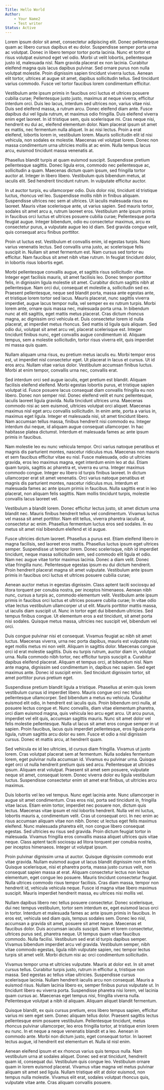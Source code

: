```yaml
---
Title: Hello World
Author: 
    - Your Name2
    - Test writer
Status: Active
---
```


Lorem ipsum dolor sit amet, consectetur adipiscing elit. Donec pellentesque quam ac libero cursus dapibus et eu dolor. Suspendisse semper porta urna ac volutpat. Donec in libero tempor tortor porta lacinia. Nunc et tortor et risus volutpat euismod eget vel odio. Morbi ut velit lobortis, pellentesque justo id, malesuada nisl. Nam gravida placerat ex non lacinia. Curabitur eleifend magna quis lacus dapibus pulvinar. Sed ornare purus non nulla volutpat molestie. Proin dignissim sapien tincidunt viverra luctus. Aenean elit tortor, ultrices at augue sit amet, dapibus sollicitudin tellus. Sed tincidunt varius commodo. Fusce vel tortor faucibus lorem condimentum efficitur.

Vestibulum ante ipsum primis in faucibus orci luctus et ultrices posuere cubilia curae; Pellentesque justo justo, maximus at neque viverra, efficitur interdum orci. Duis leo lacus, interdum sed ultrices non, varius vitae nisi. Duis sed eleifend massa, a rutrum arcu. Donec eleifend diam ante. Fusce dapibus dui vel ligula rutrum, et maximus odio fringilla. Duis eleifend viverra enim eget laoreet. In id tristique sem, quis scelerisque mi. Cras neque nisi, hendrerit eu dui ac, eleifend elementum dolor. Nam placerat ipsum sit amet ex mattis, nec fermentum nulla aliquet. In ac nisi lectus. Proin a erat eleifend, lobortis lorem in, vestibulum lorem. Mauris sollicitudin elit id nisi vehicula, non sodales ex molestie. Maecenas vel volutpat lorem. Donec non massa condimentum urna ultricies mollis at ac enim. Nulla tempus lacus arcu, euismod tincidunt massa venenatis at.

Phasellus blandit turpis at quam euismod suscipit. Suspendisse pretium pellentesque sagittis. Donec ligula eros, commodo nec pellentesque ac, sollicitudin a quam. Maecenas dictum quam ipsum, sed fringilla tortor auctor at. Integer in libero libero. Vestibulum quis bibendum metus, at iaculis elit. Sed hendrerit tincidunt rutrum. In vulputate efficitur auctor.

In ut auctor turpis, eu ullamcorper odio. Duis dolor nisi, tincidunt id tristique luctus, rhoncus vel leo. Suspendisse mollis nibh in finibus aliquam. Suspendisse ultrices nec sem at ultrices. Ut iaculis malesuada risus eu laoreet. Mauris vitae scelerisque ante, ut varius sapien. Sed mauris tortor, sodales sit amet arcu a, rutrum laoreet eros. Vestibulum ante ipsum primis in faucibus orci luctus et ultrices posuere cubilia curae; Pellentesque porta feugiat augue. Integer bibendum, odio eu consectetur maximus, arcu ex consectetur purus, a vulputate augue leo id diam. Sed gravida congue velit, quis consequat arcu finibus porttitor.

Proin ut luctus est. Vestibulum et convallis enim, id egestas turpis. Nunc varius venenatis lectus. Sed convallis urna justo, ac scelerisque felis suscipit in. Nullam sit amet fermentum est. Nam cursus sed tortor eu efficitur. Nam faucibus sit amet nibh vitae rutrum. In feugiat tincidunt dolor, in lobortis risus lobortis eget.

Morbi pellentesque convallis augue, et sagittis risus sollicitudin vitae. Integer eget facilisis mauris, sit amet facilisis leo. Donec tempor porttitor felis, in dignissim ligula molestie sit amet. Curabitur dictum sagittis nibh at pellentesque. Nam orci dui, consequat et molestie a, sollicitudin sed ex. Praesent pellentesque, neque sed blandit porta, massa ante egestas ante, et tristique lorem tortor sed lacus. Mauris placerat, nunc sagittis viverra imperdiet, augue lacus tempor nulla, vel semper ex ex rutrum turpis. Morbi lorem ante, ornare quis massa nec, malesuada porta urna. In bibendum nunc at elit sagittis, eget mattis metus placerat. Cras dictum rhoncus magna, ac dignissim orci vehicula et. Duis consectetur lorem id nulla placerat, at imperdiet metus rhoncus. Sed mattis id ligula quis aliquam. Sed odio dui, volutpat sit amet arcu vel, placerat scelerisque est. Integer tincidunt finibus nunc, eget convallis augue condimentum id. Aliquam tempus, sem a molestie sollicitudin, tortor risus viverra elit, quis imperdiet mi massa quis quam.

Nullam aliquam urna risus, eu pretium metus iaculis eu. Morbi tempor eros est, ut imperdiet nisl consectetur eget. Ut placerat in lacus et cursus. Ut id eros arcu. Nullam vitae varius dolor. Vestibulum accumsan finibus luctus. Morbi at enim tempor, convallis urna nec, convallis erat.

Sed interdum orci sed augue iaculis, eget pretium est blandit. Aliquam facilisis eleifend eleifend. Morbi egestas lobortis purus, et tristique sapien volutpat id. Fusce posuere lacus consequat diam convallis fringilla eu non libero. Donec non semper nisl. Donec eleifend velit et nunc pellentesque, iaculis laoreet ligula gravida. Nulla tincidunt ultrices urna. Maecenas commodo nisi ac sem euismod, ultricies volutpat orci aliquet. Maecenas maximus nisl eget arcu convallis sollicitudin. In enim ante, porta a varius in, maximus eget ligula. Integer et malesuada nisi, sit amet tincidunt libero. Nam accumsan tellus massa, finibus hendrerit nisi commodo eu. Integer interdum dui neque, id aliquam augue consequat ullamcorper. In hac habitasse platea dictumst. Interdum et malesuada fames ac ante ipsum primis in faucibus.

Nam molestie leo eu nunc vehicula tempor. Orci varius natoque penatibus et magnis dis parturient montes, nascetur ridiculus mus. Maecenas non mauris et sem faucibus efficitur vitae eu nisl. Fusce malesuada, odio ut ultricies gravida, eros leo maximus magna, eget interdum enim leo at dui. Etiam quam turpis, sagittis ac pharetra et, viverra eu urna. Integer maximus commodo congue. Integer eu libero id turpis finibus laoreet. In dictum ullamcorper erat sit amet venenatis. Orci varius natoque penatibus et magnis dis parturient montes, nascetur ridiculus mus. Interdum et malesuada fames ac ante ipsum primis in faucibus. Nulla sagittis erat in leo placerat, non aliquam felis sagittis. Nam mollis tincidunt turpis, molestie convallis lacus laoreet vel.

Vestibulum a blandit lorem. Donec efficitur lectus justo, sit amet dictum urna blandit nec. Mauris finibus hendrerit tellus vel condimentum. Vivamus luctus vel massa sit amet porttitor. Nam elit tellus, viverra pharetra iaculis at, consectetur ac enim. Phasellus fermentum luctus eros sed sodales. In eu metus sit amet nisl bibendum eleifend et id augue.

Fusce ultricies dictum laoreet. Phasellus a purus est. Etiam eleifend libero in magna facilisis, sed laoreet eros mattis. Phasellus luctus ipsum eget ultrices semper. Suspendisse ut tempor lorem. Donec scelerisque, nibh id imperdiet tincidunt, neque massa sollicitudin sem, sed commodo elit ligula et odio. Nam nec augue vitae tortor maximus lacinia. Donec a diam velit. Donec vitae fringilla nunc. Pellentesque egestas ipsum eu dui dictum hendrerit. Proin hendrerit placerat magna sit amet vulputate. Vestibulum ante ipsum primis in faucibus orci luctus et ultrices posuere cubilia curae;

Aenean auctor metus in egestas dignissim. Class aptent taciti sociosqu ad litora torquent per conubia nostra, per inceptos himenaeos. Aenean nibh nunc, cursus a turpis ac, commodo elementum velit. Vestibulum ante ipsum primis in faucibus orci luctus et ultrices posuere cubilia curae; In vitae odio vitae lectus vestibulum ullamcorper ut ut elit. Mauris porttitor mattis massa, ut iaculis diam suscipit ut. Nunc in tortor eget dui bibendum ultricies. Sed tempus finibus congue. Ut elementum eros a est tincidunt, sit amet porta nisi sodales. Quisque metus massa, ultricies nec suscipit vel, bibendum vel orci.

Duis congue pulvinar nisi et consequat. Vivamus feugiat ac nibh sit amet luctus. Maecenas viverra, urna nec porta dapibus, mauris est vulputate nisi, eget mollis metus mi non velit. Aliquam in sagittis dolor. Maecenas congue orci id erat molestie sagittis. Duis eu turpis rutrum, auctor diam in, volutpat urna. Nulla commodo nibh tortor, nec efficitur turpis suscipit a. Curabitur dapibus eleifend placerat. Aliquam et tempus orci, at bibendum nisl. Nam ante magna, dignissim sed condimentum in, dapibus nec sapien. Sed eget maximus ante. Donec id suscipit enim. Sed tincidunt dignissim tortor, sit amet porttitor purus pretium eget.

Suspendisse pretium blandit ligula a tristique. Phasellus at enim quis lorem vestibulum cursus id imperdiet libero. Mauris congue orci nec tellus pellentesque ullamcorper. Sed bibendum a metus eu vehicula. Curabitur euismod elit odio, in hendrerit est iaculis quis. Proin bibendum orci nulla, at posuere lectus congue et. Nunc convallis, diam vitae elementum pharetra, orci diam euismod magna, quis vehicula leo arcu eget arcu. Ut arcu purus, imperdiet vel elit quis, accumsan sagittis mauris. Nunc sit amet dolor vel felis molestie pellentesque. Nulla ut lacus sit amet eros congue semper in ut sapien. Proin faucibus, lacus quis imperdiet pellentesque, eros ligula porta ligula, rutrum sagittis arcu dolor eu sem. Fusce et odio a nisl dignissim cursus. Donec et mattis arcu, at hendrerit quam.

Sed vehicula ex id leo ultricies, id cursus diam fringilla. Vivamus ut justo lorem. Cras volutpat placerat sem at fermentum. Nulla sodales fermentum lorem, eget pulvinar nulla accumsan id. Vivamus eu pulvinar urna. Quisque eget orci ut nulla hendrerit pretium quis sed arcu. Pellentesque at ultricies ipsum. Aliquam erat volutpat. Praesent sit amet sem posuere, vulputate neque sit amet, consequat lorem. Donec viverra dolor eu ligula vestibulum luctus. Suspendisse consectetur enim sit amet erat finibus, ut ultricies arcu maximus.

Duis lobortis vel leo vel tempus. Nunc eget lacinia ante. Nunc ullamcorper in augue sit amet condimentum. Cras eros nisl, porta sed tincidunt in, fringilla vitae lacus. Etiam enim tortor, imperdiet nec posuere non, dictum quis lectus. Maecenas vitae ipsum et nisl lobortis hendrerit. Nulla vel mi luctus, lobortis mauris a, condimentum velit. Cras ut consequat orci. In nec enim ac risus accumsan aliquam vitae non nibh. Donec ut lectus eget felis maximus eleifend. Nunc malesuada pharetra elit, non congue libero consequat egestas. Sed ultricies eu risus sed gravida. Proin dictum feugiat tortor in malesuada. Vivamus fringilla eros convallis massa aliquet ultrices quis vitae neque. Class aptent taciti sociosqu ad litora torquent per conubia nostra, per inceptos himenaeos. Integer ut volutpat ipsum.

Proin pulvinar dignissim urna ut auctor. Quisque dignissim commodo erat vitae gravida. Nullam euismod augue ut lacus blandit dignissim non et felis. Quisque scelerisque, nisi et pharetra porta, massa justo cursus velit, non consequat sapien massa at erat. Aliquam consectetur lectus non lectus elementum, eget congue leo posuere. Mauris tincidunt consectetur feugiat. Nulla ultrices commodo risus tempor facilisis. Cras diam massa, tempor non hendrerit id, vehicula vehicula neque. Fusce id magna vitae libero maximus suscipit. Mauris imperdiet hendrerit massa, eu ultrices nisi mollis vel.

Nullam dapibus libero nec tellus posuere consectetur. Donec scelerisque, dui nec tempus vestibulum, tortor sem interdum ex, eget euismod lacus orci in tortor. Interdum et malesuada fames ac ante ipsum primis in faucibus. In eros est, vehicula sed diam quis, tempus sodales sem. Donec leo nisl, accumsan a gravida sit amet, posuere sit amet neque. Maecenas et faucibus dolor. Duis accumsan iaculis suscipit. Nam et lorem consectetur, ultrices purus sed, pharetra neque. Ut tempus quam vitae faucibus commodo. Nulla facilisi. Vestibulum sed erat id turpis dapibus semper. Vivamus bibendum imperdiet arcu vel gravida. Vestibulum semper, nibh vitae commodo egestas, ligula nibh vulputate sapien, nec tempor lectus turpis sit amet velit. Morbi dictum nisi ac orci condimentum sollicitudin.

Vivamus tempor urna et ultricies vulputate. Mauris at dolor est. In sit amet cursus tellus. Curabitur turpis justo, rutrum in efficitur a, tristique non massa. Sed egestas ac tellus vitae ultricies. Suspendisse cursus scelerisque lacinia. Nullam hendrerit iaculis arcu non consequat. Mauris a euismod risus. Nullam lacinia libero ex, semper finibus purus vulputate ut. In tincidunt libero eu viverra porta. Suspendisse pharetra nisi lorem, vel lacinia quam cursus ac. Maecenas eget tempus nisi, fringilla viverra nulla. Pellentesque volutpat a nibh id aliquam. Aliquam aliquet blandit fermentum.

Quisque blandit, ex quis cursus pretium, eros libero tempus sapien, efficitur varius mi sem eget sem. Donec aliquam tellus dolor. Praesent sagittis lectus pellentesque enim posuere vestibulum. Pellentesque tincidunt, metus rhoncus pulvinar ullamcorper, leo eros fringilla tortor, at tristique enim lorem eu nunc. In et neque a neque venenatis blandit et a leo. Aenean in commodo ante. Morbi non dictum justo, eget consequat tortor. In laoreet lectus augue, id hendrerit est elementum et. Nulla id nisl enim.

Aenean eleifend ipsum et ex rhoncus varius quis tempus nulla. Nam vestibulum urna at sodales aliquet. Donec sed erat tincidunt, hendrerit quam id, consequat dui. Vestibulum quis congue leo. Vestibulum ornare quam in lorem euismod placerat. Vivamus vitae magna vel metus pulvinar aliquam sit amet sed ligula. Nullam tristique elit at dolor euismod, non tempus nulla molestie. Vivamus elit erat, sodales volutpat rhoncus quis, vulputate vitae ante. Cras aliquam convallis posuere.
